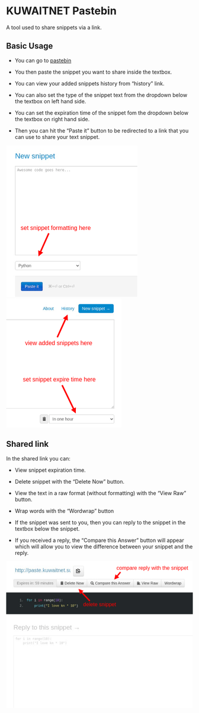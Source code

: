 # KUWAITNET Pastebin
A tool used to share snippets via a link.

## Basic Usage
* You can go to [pastebin](https://paste.kuwaitnet.support/)

* You then paste the snippet you want to share inside the textbox.

* You can view your added snippets history from “history” link.

* You can also set the type of the snippet text from the dropdown below the textbox on left hand side.

* You can set the expiration time of the snippet fom the dropdown below the textbox on right hand side.

* Then you can hit the “Paste it” button to be redirected to a link that you can use to share your text snippet.

![Pastebin Add Snippet 1](img/pastebin-add-snippet-1.png)
![Pastebin Add Snippet 2](img/pastebin-add-snippet-2.png)

## Shared link
In the shared link you can:

* View snippet expiration time.

* Delete snippet with the “Delete Now” button.

* View the text in a raw format (without formatting) with the “View Raw” button.

* Wrap words with the “Wordwrap” button

* If the snippet was sent to you, then you can reply to the snippet in the textbox below the snippet.

* If you received a reply, the “Compare this Answer” button will appear which will allow you to view the difference between your snippet and the reply.

![Pastebin Shared Snippet 1](img/pastebin-shared-snippet-1.png)